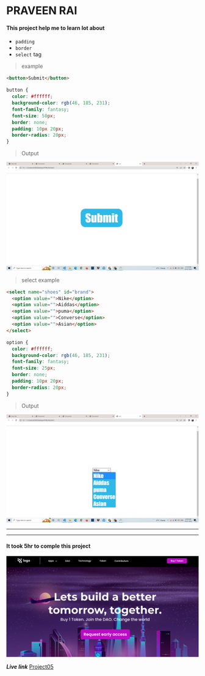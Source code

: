 # PRAVEEN RAI

#### This project help me to learn lot about

- `padding`
- `border`
- `select` tag

> example

```html
<button>Submit</button>
```

```css
button {
  color: #ffffff;
  background-color: rgb(46, 185, 231);
  font-family: fantasy;
  font-size: 50px;
  border: none;
  padding: 10px 20px;
  border-radius: 20px;
}
```

> Output

![Output](<assets/Screenshot%20(88).png>)

> select example

```html
<select name="shoes" id="brand">
  <option value="">Nike</option>
  <option value="">Aiddas</option>
  <option value="">puma</option>
  <option value="">Converse</option>
  <option value="">Asian</option>
</select>
```

```css
option {
  color: #ffffff;
  background-color: rgb(46, 185, 231);
  font-family: fantasy;
  font-size: 25px;
  border: none;
  padding: 10px 20px;
  border-radius: 20px;
}
```

> Output

![Output](<assets/Screenshot%20(89).png>)

---

---

#### It took 5hr to comple this project

![Project05](thumbnail.png)

**_Live link_** [Project05](link "project05")
